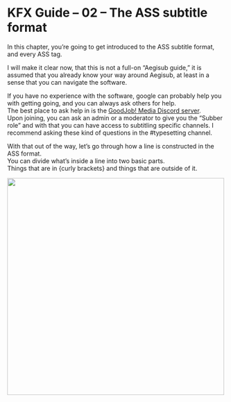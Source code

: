 # KFX Guide – 02 – The ASS subtitle format

In this chapter, you’re going to get introduced to the ASS subtitle format, and every ASS tag.

I will make it clear now, that this is not a full-on “Aegisub guide,” it is assumed that you already know your way around Aegisub, at least in a sense that you can navigate the software.

If you have no experience with the software, google can probably help you with getting going, and you can always ask others for help.  
The best place to ask help in is the [GoodJob! Media Discord server](https://discord.gg/hQewDqS).  
Upon joining, you can ask an admin or a moderator to give you the “Subber role” and with that you can have access to subtitling specific channels. I recommend asking these kind of questions in the #typesetting channel.

With that out of the way, let’s go through how a line is constructed in the ASS format.  
You can divide what’s inside a line into two basic parts.  
Things that are in {curly brackets} and things that are outside of it.

<img src="https://files.catbox.moe/7ni7ci.svg" width="500"/>

